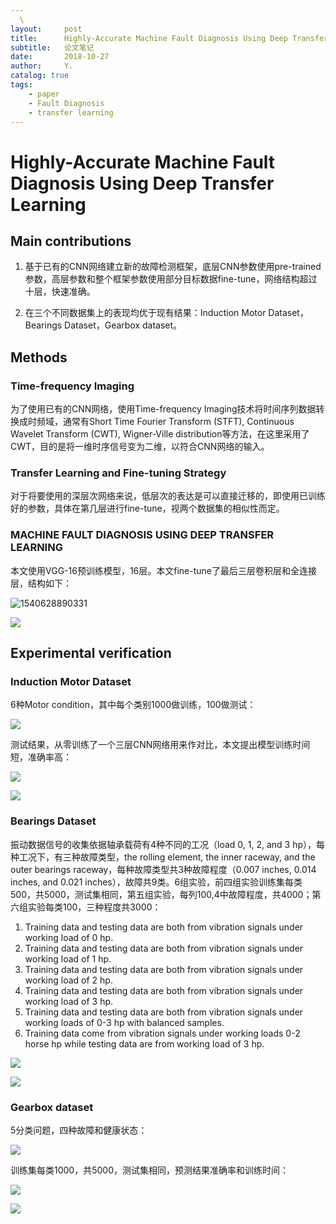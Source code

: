 ```yaml
---
  \
layout:     post
title:      Highly-Accurate Machine Fault Diagnosis Using Deep Transfer Learning
subtitle:   论文笔记
date:       2018-10-27
author:     Y.
catalog: true
tags:
    - paper  
    - Fault Diagnosis
    - transfer learning
---
```


# Highly-Accurate Machine Fault Diagnosis Using Deep Transfer Learning  

## Main contributions  

1. 基于已有的CNN网络建立新的故障检测框架，底层CNN参数使用pre-trained参数，高层参数和整个框架参数使用部分目标数据fine-tune，网络结构超过十层，快速准确。

2. 在三个不同数据集上的表现均优于现有结果：Induction Motor Dataset，Bearings Dataset，Gearbox dataset。

## Methods  

### Time-frequency Imaging  

为了使用已有的CNN网络，使用Time-frequency Imaging技术将时间序列数据转换成时频域，通常有Short Time Fourier Transform (STFT), Continuous Wavelet Transform (CWT), Wigner-Ville distribution等方法，在这里采用了CWT，目的是将一维时序信号变为二维，以符合CNN网络的输入。

### Transfer Learning and Fine-tuning Strategy  

对于将要使用的深层次网络来说，低层次的表达是可以直接迁移的，即使用已训练好的参数，具体在第几层进行fine-tune，视两个数据集的相似性而定。

### MACHINE FAULT DIAGNOSIS USING DEEP TRANSFER LEARNING  

本文使用VGG-16预训练模型，16层。本文fine-tune了最后三层卷积层和全连接层，结构如下：

![1540628890331](https://raw.githubusercontent.com/ShuyangYu/Picture/master/Snipaste_2018-10-27_16-30-25.png)

![](https://raw.githubusercontent.com/ShuyangYu/Picture/master/Snipaste_2018-10-27_17-17-22.png)

## Experimental verification

### Induction Motor Dataset

6种Motor condition，其中每个类别1000做训练，100做测试：

![](https://raw.githubusercontent.com/ShuyangYu/Picture/master/Snipaste_2018-10-27_20-31-05.png)

测试结果，从零训练了一个三层CNN网络用来作对比，本文提出模型训练时间短，准确率高：

![](https://raw.githubusercontent.com/ShuyangYu/Picture/master/Snipaste_2018-10-27_20-40-54.png)

![](https://raw.githubusercontent.com/ShuyangYu/Picture/master/Snipaste_2018-10-27_20-41-21.png)

### Bearings Dataset

振动数据信号的收集依据轴承载荷有4种不同的工况（load 0, 1, 2, and 3 hp），每种工况下，有三种故障类型，the rolling element, the inner raceway, and the outer bearings raceway，每种故障类型共3种故障程度（0.007 inches, 0.014 inches, and 0.021 inches），故障共9类。6组实验，前四组实验训练集每类500，共5000，测试集相同，第五组实验，每列100,4中故障程度，共4000；第六组实验每类100，三种程度共3000：

1. Training data and testing data are both from vibration signals under working load of 0 hp. 
2. Training data and testing data are both from vibration signals under working load of 1 hp. 
3. Training data and testing data are both from vibration signals under working load of 2 hp. 
4. Training data and testing data are both from vibration signals under working load of 3 hp. 
5. Training data and testing data are both from vibration signals under working loads of 0-3 hp with balanced samples. 
6. Training data come from vibration signals under working loads 0-2 horse hp while testing data are from working load of 3 hp.

![](https://raw.githubusercontent.com/ShuyangYu/Picture/master/Snipaste_2018-10-27_20-41-31.png)

![](https://raw.githubusercontent.com/ShuyangYu/Picture/master/Snipaste_2018-10-27_20-41-46.png)

### Gearbox dataset

5分类问题，四种故障和健康状态：

![](https://raw.githubusercontent.com/ShuyangYu/Picture/master/Snipaste_2018-10-27_20-42-11.png)

训练集每类1000，共5000，测试集相同，预测结果准确率和训练时间：

![](https://raw.githubusercontent.com/ShuyangYu/Picture/master/Snipaste_2018-10-27_20-42-18.png)

![](https://raw.githubusercontent.com/ShuyangYu/Picture/master/Snipaste_2018-10-27_20-42-27.png)

